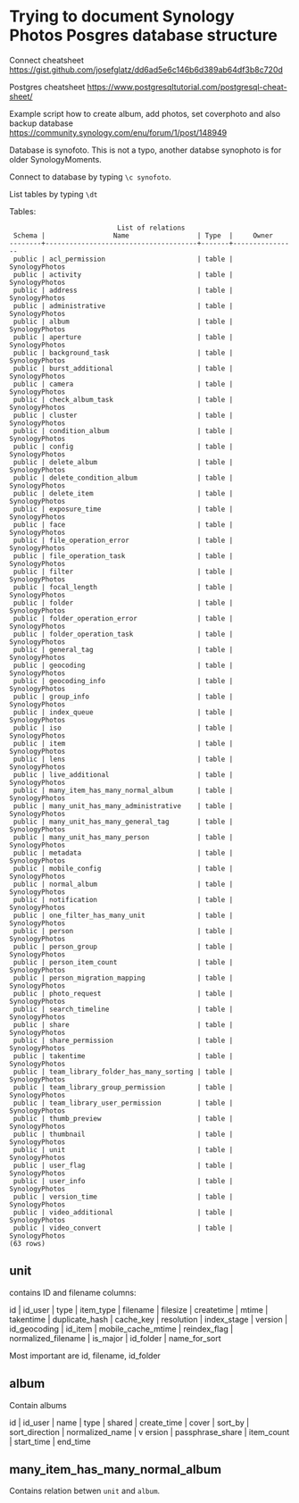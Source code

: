 # Trying to document Synology Photos Posgres database structure

Connect cheatsheet
https://gist.github.com/josefglatz/dd6ad5e6c146b6d389ab64df3b8c720d

Postgres cheatsheet 
https://www.postgresqltutorial.com/postgresql-cheat-sheet/

Example script how to create album, add photos, set coverphoto and also backup database
https://community.synology.com/enu/forum/1/post/148949

Database is synofoto. This is not a typo, another databse synophoto is for older SynologyMoments.

Connect to database by typing `\c synofoto`.

List tables by typing `\dt`

Tables:
```
                           List of relations
 Schema |                 Name                 | Type  |     Owner
--------+--------------------------------------+-------+----------------
 public | acl_permission                       | table | SynologyPhotos
 public | activity                             | table | SynologyPhotos
 public | address                              | table | SynologyPhotos
 public | administrative                       | table | SynologyPhotos
 public | album                                | table | SynologyPhotos
 public | aperture                             | table | SynologyPhotos
 public | background_task                      | table | SynologyPhotos
 public | burst_additional                     | table | SynologyPhotos
 public | camera                               | table | SynologyPhotos
 public | check_album_task                     | table | SynologyPhotos
 public | cluster                              | table | SynologyPhotos
 public | condition_album                      | table | SynologyPhotos
 public | config                               | table | SynologyPhotos
 public | delete_album                         | table | SynologyPhotos
 public | delete_condition_album               | table | SynologyPhotos
 public | delete_item                          | table | SynologyPhotos
 public | exposure_time                        | table | SynologyPhotos
 public | face                                 | table | SynologyPhotos
 public | file_operation_error                 | table | SynologyPhotos
 public | file_operation_task                  | table | SynologyPhotos
 public | filter                               | table | SynologyPhotos
 public | focal_length                         | table | SynologyPhotos
 public | folder                               | table | SynologyPhotos
 public | folder_operation_error               | table | SynologyPhotos
 public | folder_operation_task                | table | SynologyPhotos
 public | general_tag                          | table | SynologyPhotos
 public | geocoding                            | table | SynologyPhotos
 public | geocoding_info                       | table | SynologyPhotos
 public | group_info                           | table | SynologyPhotos
 public | index_queue                          | table | SynologyPhotos
 public | iso                                  | table | SynologyPhotos
 public | item                                 | table | SynologyPhotos
 public | lens                                 | table | SynologyPhotos
 public | live_additional                      | table | SynologyPhotos
 public | many_item_has_many_normal_album      | table | SynologyPhotos
 public | many_unit_has_many_administrative    | table | SynologyPhotos
 public | many_unit_has_many_general_tag       | table | SynologyPhotos
 public | many_unit_has_many_person            | table | SynologyPhotos
 public | metadata                             | table | SynologyPhotos
 public | mobile_config                        | table | SynologyPhotos
 public | normal_album                         | table | SynologyPhotos
 public | notification                         | table | SynologyPhotos
 public | one_filter_has_many_unit             | table | SynologyPhotos
 public | person                               | table | SynologyPhotos
 public | person_group                         | table | SynologyPhotos
 public | person_item_count                    | table | SynologyPhotos
 public | person_migration_mapping             | table | SynologyPhotos
 public | photo_request                        | table | SynologyPhotos
 public | search_timeline                      | table | SynologyPhotos
 public | share                                | table | SynologyPhotos
 public | share_permission                     | table | SynologyPhotos
 public | takentime                            | table | SynologyPhotos
 public | team_library_folder_has_many_sorting | table | SynologyPhotos
 public | team_library_group_permission        | table | SynologyPhotos
 public | team_library_user_permission         | table | SynologyPhotos
 public | thumb_preview                        | table | SynologyPhotos
 public | thumbnail                            | table | SynologyPhotos
 public | unit                                 | table | SynologyPhotos
 public | user_flag                            | table | SynologyPhotos
 public | user_info                            | table | SynologyPhotos
 public | version_time                         | table | SynologyPhotos
 public | video_additional                     | table | SynologyPhotos
 public | video_convert                        | table | SynologyPhotos
(63 rows)
```

## unit 
contains ID and filename
columns:

 id   | id_user | type | item_type | filename |  filesize  |  createtime   |   mtime    | takentime  | duplicate_hash | cache_key  | resolution
      | index_stage | version | id_geocoding | id_item | mobile_cache_mtime | reindex_flag | normalized_filename | is_major | id_folder | name_for_sort
      
Most important are id, filename, id_folder

## album

Contain albums

 id | id_user |    name     | type | shared | create_time | cover  | sort_by | sort_direction | normalized_name | v
ersion | passphrase_share | item_count | start_time |  end_time

## many_item_has_many_normal_album

Contains relation betwen `unit` and `album`.


